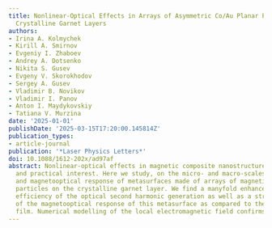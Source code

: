 ```yaml
---
title: Nonlinear-Optical Effects in Arrays of Asymmetric Co/Au Planar Particles on
  Crystalline Garnet Layers
authors:
- Irina A. Kolmychek
- Kirill A. Smirnov
- Evgeniy I. Zhaboev
- Andrey A. Dotsenko
- Nikita S. Gusev
- Evgeny V. Skorokhodov
- Sergey A. Gusev
- Vladimir B. Novikov
- Vladimir I. Panov
- Anton I. Maydykovskiy
- Tatiana V. Murzina
date: '2025-01-01'
publishDate: '2025-03-15T17:20:00.145814Z'
publication_types:
- article-journal
publication: '*Laser Physics Letters*'
doi: 10.1088/1612-202x/ad97af
abstract: Nonlinear-optical effects in magnetic composite nanostructures are of fundamental
  and practical interest. Here we study, on the micro- and macro-scales, the nonlinear-optical
  and magnetooptical response of metasurfaces made of arrays of magnetic Co/Au plasmonic
  particles on the crystalline garnet layer. We find a manyfold enhancement of the
  efficiency of the optical second harmonic generation as well as a strong modification
  of the magnetooptical response of this metasurface as compared to the pure garnet
  film. Numerical modelling of the local electromagnetic field confirms these findings.
---
```

